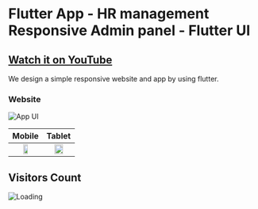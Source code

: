 # Flutter App - HR management Responsive Admin panel - Flutter UI

## [Watch it on YouTube](https://youtu.be/kFCuWVE6saY)

We design a simple responsive website and app by using flutter.

### Website
![App UI](https://github.com/ravi84184/flutter_hr_management_design/blob/main/ss.png)

Mobile            |  Tablet
:-------------------------:|:-------------------------:
<img src="https://github.com/ravi84184/flutter_hr_management_design/blob/main/ssmobile.png" data-canonical-src="https://github.com/ravi84184/flutter_hr_management_design/blob/main/ssmobile.png" width="40%" />  |  <img src="https://github.com/ravi84184/flutter_hr_management_design/blob/main/sstablate.png" data-canonical-src="https://github.com/ravi84184/flutter_hr_management_design/blob/main/sstablate.png" width="60%" />



## Visitors Count

<img align="left" src = "https://profile-counter.glitch.me/flutter_hr_management_design/count.svg" alt ="Loading">
